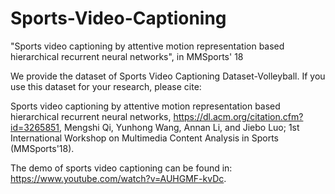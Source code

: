 # Sports-Video-Captioning
"Sports video captioning by attentive motion representation based hierarchical recurrent neural networks", in MMSports' 18

We provide the dataset of Sports Video Captioning Dataset-Volleyball. If you use this dataset for your research, please cite:

Sports video captioning by attentive motion representation based hierarchical recurrent neural networks,
https://dl.acm.org/citation.cfm?id=3265851,
Mengshi Qi, Yunhong Wang, Annan Li, and Jiebo Luo;
1st International Workshop on Multimedia Content Analysis in Sports (MMSports'18).

The demo of sports video captioning can be found in:  
https://www.youtube.com/watch?v=AUHGMF-kvDc.
